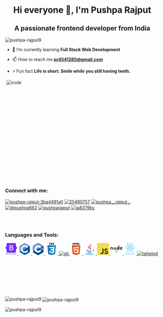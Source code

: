 <h1 align="center">Hi everyone 👋, I'm Pushpa Rajput</h1>
<h2 align="center">A passionate frontend developer from India</h2>


<p align="left"> <img src="https://komarev.com/ghpvc/?username=pushpa-rajput9&label=Profile%20views&color=0e75b6&style=flat" alt="pushpa-rajput9" /> </p>


- 🌱 I’m currently learning **Full Stack Web Development**

- 📫 How to reach me **pr4541285@gmail.com**

- ⚡ Fun fact **Life is short. Smile while you still having teeth.**

<img align="right" alt="code" width="500px" height="350px"  src="https://cdnb.artstation.com/p/assets/images/images/028/991/999/original/anna-havrylyukh-.gif?1596125112" />
<h3 align="left">Connect with me:</h3>

<p align="left">
<a href="https://linkedin.com/in/pushpa-rajput-3ba4491a0" target="_blank"><img align="center" src="https://raw.githubusercontent.com/rahuldkjain/github-profile-readme-generator/master/src/images/icons/Social/linked-in-alt.svg" alt="pushpa-rajput-3ba4491a0" height="30" width="40" /></a>
<a href="https://stackoverflow.com/users/25490757" target="_blank"><img align="center" src="https://raw.githubusercontent.com/rahuldkjain/github-profile-readme-generator/master/src/images/icons/Social/stack-overflow.svg" alt="25490757" height="30" width="40" /></a>
<a href="https://instagram.com/pushpa._.rajput._" target="_blank"><img align="center" src="https://raw.githubusercontent.com/rahuldkjain/github-profile-readme-generator/master/src/images/icons/Social/instagram.svg" alt="pushpa._.rajput._" height="30" width="40" /></a>
<a href="https://hashnode.com/@pushpa662" target="_blank"><img align="center" src="https://raw.githubusercontent.com/rahuldkjain/github-profile-readme-generator/master/src/images/icons/Social/hashnode.svg" alt="@pushpa662" height="30" width="40" /></a>
<a href="https://www.leetcode.com/pushparajput" target="_blank"><img align="center" src="https://raw.githubusercontent.com/rahuldkjain/github-profile-readme-generator/master/src/images/icons/Social/leet-code.svg" alt="pushparajput" height="30" width="40" /></a>
<a href="https://discord.gg/ja8379by" target="_blank"><img align="center" src="https://raw.githubusercontent.com/rahuldkjain/github-profile-readme-generator/master/src/images/icons/Social/discord.svg" alt="ja8379by" height="30" width="40" /></a>
</p>
<img  height="30" width=""/> 
<h3 align="left">Languages and Tools:</h3>
<p align="left"> <a href="https://getbootstrap.com" target="_blank" rel="noreferrer"> <img src="https://raw.githubusercontent.com/devicons/devicon/master/icons/bootstrap/bootstrap-plain-wordmark.svg" alt="bootstrap" width="40" height="40"/> </a> <a href="https://www.cprogramming.com/" target="_blank" rel="noreferrer"> <img src="https://raw.githubusercontent.com/devicons/devicon/master/icons/c/c-original.svg" alt="c" width="40" height="40"/> </a> <a href="https://www.w3schools.com/cpp/" target="_blank" rel="noreferrer"> <img src="https://raw.githubusercontent.com/devicons/devicon/master/icons/cplusplus/cplusplus-original.svg" alt="cplusplus" width="40" height="40"/> </a> <a href="https://www.w3schools.com/css/" target="_blank" rel="noreferrer"> <img src="https://raw.githubusercontent.com/devicons/devicon/master/icons/css3/css3-original-wordmark.svg" alt="css3" width="40" height="40"/> </a> <a href="https://git-scm.com/" target="_blank" rel="noreferrer"> <img src="https://www.vectorlogo.zone/logos/git-scm/git-scm-icon.svg" alt="git" width="40" height="40"/> </a> <a href="https://www.w3.org/html/" target="_blank" rel="noreferrer"> <img src="https://raw.githubusercontent.com/devicons/devicon/master/icons/html5/html5-original-wordmark.svg" alt="html5" width="40" height="40"/> </a> <a href="https://www.java.com" target="_blank" rel="noreferrer"> <img src="https://raw.githubusercontent.com/devicons/devicon/master/icons/java/java-original.svg" alt="java" width="40" height="40"/> </a> <a href="https://developer.mozilla.org/en-US/docs/Web/JavaScript" target="_blank" rel="noreferrer"> <img src="https://raw.githubusercontent.com/devicons/devicon/master/icons/javascript/javascript-original.svg" alt="javascript" width="40" height="40"/> </a> <a href="https://nodejs.org" target="_blank" rel="noreferrer"> <img src="https://raw.githubusercontent.com/devicons/devicon/master/icons/nodejs/nodejs-original-wordmark.svg" alt="nodejs" width="40" height="40"/> </a> <a href="https://reactjs.org/" target="_blank" rel="noreferrer"> <img src="https://raw.githubusercontent.com/devicons/devicon/master/icons/react/react-original-wordmark.svg" alt="react" width="40" height="40"/> </a> <a href="https://tailwindcss.com/" target="_blank" rel="noreferrer"> <img src="https://www.vectorlogo.zone/logos/tailwindcss/tailwindcss-icon.svg" alt="tailwind" width="40" height="40"/> </a> </p>
<img  height="100" width=""/> 
<!-- <p align="left"> <a href="https://github.com/ryo-ma/github-profile-trophy"><img src="https://github-profile-trophy.vercel.app/?username=pushpa-rajput9" alt="pushpa-rajput9" /></a> </p> -->

<p><img align="left" src="https://github-readme-stats.vercel.app/api/top-langs?username=pushpa-rajput9&show_icons=true&locale=en&layout=compact&theme=chartreuse-dark" alt="pushpa-rajput9" /></p>

<p>&nbsp;<img align="center" src="https://github-readme-stats.vercel.app/api?username=pushpa-rajput9&show_icons=true&locale=en&theme=dark&background=000000" alt="pushpa-rajput9" /></p>

<p><img align="center" src="https://github-readme-streak-stats.herokuapp.com/?user=pushpa-rajput9&theme=dark&background=000000" alt="pushpa-rajput9" /></p>

